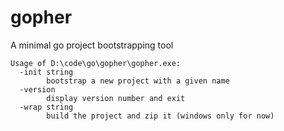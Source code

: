 # gopher

A minimal go project bootstrapping tool

    Usage of D:\code\go\gopher\gopher.exe:
      -init string
            bootstrap a new project with a given name
      -version
            display version number and exit
      -wrap string
            build the project and zip it (windows only for now)
